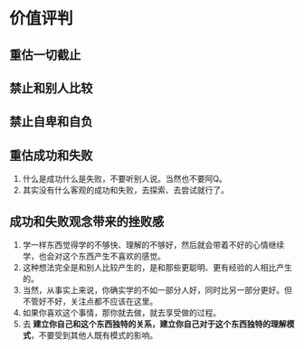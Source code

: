 # 价值评判


## 重估一切截止

## 禁止和别人比较


## 禁止自卑和自负


## 重估成功和失败
1. 什么是成功什么是失败，不要听别人说。当然也不要阿Q。
2. 其实没有什么客观的成功和失败，去探索、去尝试就行了。


## 成功和失败观念带来的挫败感
1. 学一样东西觉得学的不够快、理解的不够好，然后就会带着不好的心情继续学，也会对这个东西产生不喜欢的感觉。
2. 这种想法完全是和别人比较产生的，是和那些更聪明、更有经验的人相比产生的。
3. 当然，从事实上来说，你确实学的不如一部分人好，同时比另一部分更好。但不管好不好，关注点都不应该在这里。
4. 如果你喜欢这个事情，那你就去做，就去享受做的过程。
5. 去 **建立你自己和这个东西独特的关系，建立你自己对于这个东西独特的理解模式**，不要受到其他人既有模式的影响。